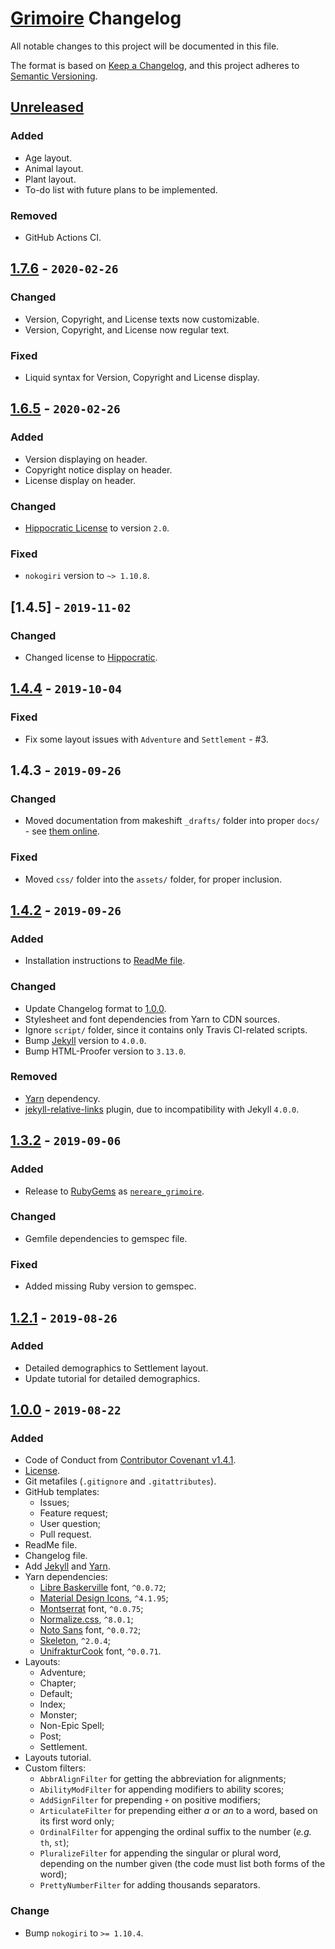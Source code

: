 # [Grimoire](https://github.com/Nereare/Grimoire) Changelog

All notable changes to this project will be documented in this file.

The format is based on [Keep a Changelog](https://keepachangelog.com/en/1.0.0/),
and this project adheres to [Semantic Versioning](https://semver.org/spec/v2.0.0.html).

## [Unreleased]

### Added
* Age layout.
* Animal layout.
* Plant layout.
* To-do list with future plans to be implemented.

### Removed
* GitHub Actions CI.

## [1.7.6] - `2020-02-26`

### Changed
* Version, Copyright, and License texts now customizable.
* Version, Copyright, and License now regular text.

### Fixed
* Liquid syntax for Version, Copyright and License display.

## [1.6.5] - `2020-02-26`

### Added
* Version displaying on header.
* Copyright notice display on header.
* License display on header.

### Changed
* [Hippocratic License](https://firstdonoharm.dev/) to version `2.0`.

### Fixed
* `nokogiri` version to `~> 1.10.8`.

## [1.4.5] - `2019-11-02`

### Changed
* Changed license to [Hippocratic](https://firstdonoharm.dev/).

## [1.4.4] - `2019-10-04`

### Fixed
* Fix some layout issues with `Adventure` and `Settlement` - #3.

## 1.4.3 - `2019-09-26`

### Changed
* Moved documentation from makeshift `_drafts/` folder into proper `docs/` - see [them online](https://nereare.github.io/Grimoire/).

### Fixed
* Moved `css/` folder into the `assets/` folder, for proper inclusion.

## [1.4.2] - `2019-09-26`

### Added
* Installation instructions to [ReadMe file](README.md).

### Changed
* Update Changelog format to [1.0.0](https://keepachangelog.com/en/1.0.0/).
* Stylesheet and font dependencies from Yarn to CDN sources.
* Ignore `script/` folder, since it contains only Travis CI-related scripts.
* Bump [Jekyll](https://jekyllrb.com/) version to `4.0.0`.
* Bump HTML-Proofer version to `3.13.0`.

### Removed
* [Yarn](https://yarnpkg.com/) dependency.
* [jekyll-relative-links](https://github.com/benbalter/jekyll-relative-links) plugin, due to incompatibility with Jekyll `4.0.0`.

## [1.3.2] - `2019-09-06`

### Added
* Release to [RubyGems](https://rubygems.org/) as [`nereare_grimoire`](https://rubygems.org/gems/nereare_grimoire).

### Changed
* Gemfile dependencies to gemspec file.

### Fixed
* Added missing Ruby version to gemspec.

## [1.2.1] - `2019-08-26`

### Added
* Detailed demographics to Settlement layout.
* Update tutorial for detailed demographics.

## [1.0.0] - `2019-08-22`

### Added
* Code of Conduct from [Contributor Covenant v1.4.1](https://www.contributor-covenant.org/).
* [License](LICENSE.md).
* Git metafiles (`.gitignore` and `.gitattributes`).
* GitHub templates:
  - Issues;
  - Feature request;
  - User question;
  - Pull request.
* ReadMe file.
* Changelog file.
* Add [Jekyll](https://jekyllrb.com/) and [Yarn](https://yarnpkg.com/).
* Yarn dependencies:
  - [Libre Baskerville](https://yarnpkg.com/en/package/typeface-libre-baskerville) font, `^0.0.72`;
  - [Material Design Icons](https://yarnpkg.com/en/package/@mdi/font), `^4.1.95`;
  - [Montserrat](https://yarnpkg.com/en/package/typeface-montserrat) font, `^0.0.75`;
  - [Normalize.css](https://yarnpkg.com/en/package/normalize.css), `^8.0.1`;
  - [Noto Sans](https://yarnpkg.com/en/package/typeface-noto-sans) font, `^0.0.72`;
  - [Skeleton](https://yarnpkg.com/en/package/getskeleton), `^2.0.4`;
  - [UnifrakturCook](https://yarnpkg.com/en/package/typeface-unifrakturcook) font, `^0.0.71`.
* Layouts:
  - Adventure;
  - Chapter;
  - Default;
  - Index;
  - Monster;
  - Non-Epic Spell;
  - Post;
  - Settlement.
* Layouts tutorial.
* Custom filters:
  - `AbbrAlignFilter` for getting the abbreviation for alignments;
  - `AbilityModFilter` for appending modifiers to ability scores;
  - `AddSignFilter` for prepending `+` on positive modifiers;
  - `ArticulateFilter` for prepending either *a* or *an* to a word, based on its first word only;
  - `OrdinalFilter` for appenging the ordinal suffix to the number (*e.g.* `th`, `st`);
  - `PluralizeFilter` for appending the singular or plural word, depending on the number given (the code must list both forms of the word);
  - `PrettyNumberFilter` for adding thousands separators.

### Change
* Bump `nokogiri` to `>= 1.10.4`.

[Unreleased]: https://github.com/Nereare/Grimoire/compare/1.7.6...HEAD
[1.7.6]: https://github.com/Nereare/Grimoire/compare/1.6.5...1.7.6
[1.6.5]: https://github.com/Nereare/Grimoire/compare/1.4.5...1.6.5
[1.4.4]: https://github.com/Nereare/Grimoire/compare/1.4.4...1.4.5
[1.4.4]: https://github.com/Nereare/Grimoire/compare/1.4.2...1.4.4
[1.4.2]: https://github.com/Nereare/Grimoire/compare/1.3.2...1.4.2
[1.3.2]: https://github.com/Nereare/Grimoire/compare/1.2.1...1.3.2
[1.2.1]: https://github.com/Nereare/Grimoire/compare/1.0.0...1.2.1
[1.0.0]: https://github.com/Nereare/Grimoire/releases/tag/1.0.0

